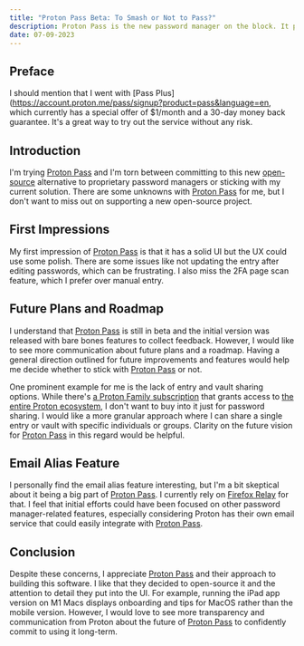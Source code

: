 ```yaml
---
title: "Proton Pass Beta: To Smash or Not to Pass?"
description: Proton Pass is the new password manager on the block. It promises to be the identity management solution you will ever need. But is it worth it?
date: 07-09-2023
---
```


## Preface

I should mention that I went with [Pass Plus](https://account.proton.me/pass/signup?product=pass&language=en, which currently has a special offer of $1/month and a 30-day money back guarantee. It's a great way to try out the service without any risk.

## Introduction

I'm trying [Proton Pass](https://proton.me/pass) and I'm torn between committing to this new [open-source](https://github.com/ProtonPass) alternative to proprietary password managers or sticking with my current solution. There are some unknowns with [Proton Pass](https://proton.me/pass) for me, but I don't want to miss out on supporting a new open-source project.

## First Impressions

My first impression of [Proton Pass](https://proton.me/pass) is that it has a solid UI but the UX could use some polish. There are some issues like not updating the entry after editing passwords, which can be frustrating. I also miss the 2FA page scan feature, which I prefer over manual entry.

## Future Plans and Roadmap

I understand that [Proton Pass](https://proton.me/pass) is still in beta and the initial version was released with bare bones features to collect feedback. However, I would like to see more communication about future plans and a roadmap. Having a general direction outlined for future improvements and features would help me decide whether to stick with [Proton Pass](https://proton.me/pass) or not.

One prominent example for me is the lack of entry and vault sharing options. While there's [a Proton Family subscription](https://proton.me/family) that grants access to [the entire Proton ecosystem](https://proton.me/), I don't want to buy into it just for password sharing. I would like a more granular approach where I can share a single entry or vault with specific individuals or groups. Clarity on the future vision for [Proton Pass](https://proton.me/pass) in this regard would be helpful.

## Email Alias Feature

I personally find the email alias feature interesting, but I'm a bit skeptical about it being a big part of [Proton Pass](https://proton.me/pass). I currently rely on [Firefox Relay](https://relay.firefox.com/) for that. I feel that initial efforts could have been focused on other password manager-related features, especially considering Proton has their own email service that could easily integrate with [Proton Pass](https://proton.me/pass).

## Conclusion

Despite these concerns, I appreciate [Proton Pass](https://proton.me/pass) and their approach to building this software. I like that they decided to open-source it and the attention to detail they put into the UI. For example, running the iPad app version on M1 Macs displays onboarding and tips for MacOS rather than the mobile version. However, I would love to see more transparency and communication from Proton about the future of [Proton Pass](https://proton.me/pass) to confidently commit to using it long-term.
